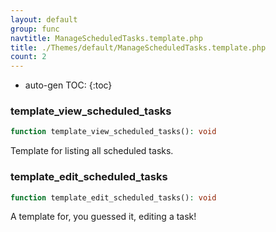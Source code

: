 ```yaml
---
layout: default
group: func
navtitle: ManageScheduledTasks.template.php
title: ./Themes/default/ManageScheduledTasks.template.php
count: 2
---
```

* auto-gen TOC:
{:toc}
### template_view_scheduled_tasks

```php
function template_view_scheduled_tasks(): void
```
Template for listing all scheduled tasks.



### template_edit_scheduled_tasks

```php
function template_edit_scheduled_tasks(): void
```
A template for, you guessed it, editing a task!



